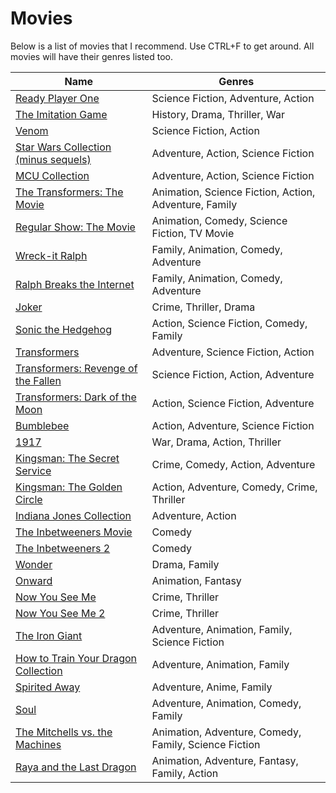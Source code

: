 Movies
===================

Below is a list of movies that I recommend. Use CTRL+F to get around. All movies will have their genres listed too.

|Name|Genres|
|---|---|
|[Ready Player One](https://trakt.tv/movies/ready-player-one-2018)|Science Fiction, Adventure, Action|
|[The Imitation Game](https://trakt.tv/movies/the-imitation-game-2014)|History, Drama, Thriller, War|
|[Venom](https://trakt.tv/movies/venom-2018)|Science Fiction, Action|
|[Star Wars Collection (minus sequels)](https://trakt.tv/users/crxssed/lists/star-wars?sort=rank,asc)|Adventure, Action, Science Fiction|
|[MCU Collection](https://trakt.tv/users/crxssed/lists/mcu?sort=released,desc)|Adventure, Action, Science Fiction|
|[The Transformers: The Movie](https://trakt.tv/movies/the-transformers-the-movie-1986)|Animation, Science Fiction, Action, Adventure, Family|
|[Regular Show: The Movie](https://trakt.tv/movies/regular-show-the-movie-2015)|Animation, Comedy, Science Fiction, TV Movie|
|[Wreck-it Ralph](https://trakt.tv/movies/wreck-it-ralph-2012)|Family, Animation, Comedy, Adventure|
|[Ralph Breaks the Internet](https://trakt.tv/movies/ralph-breaks-the-internet-2018)|Family, Animation, Comedy, Adventure|
|[Joker](https://trakt.tv/movies/joker-2019)|Crime, Thriller, Drama|
|[Sonic the Hedgehog](https://trakt.tv/movies/sonic-the-hedgehog-2020)|Action, Science Fiction, Comedy, Family|
|[Transformers](https://trakt.tv/movies/transformers-2007)|Adventure, Science Fiction, Action|
|[Transformers: Revenge of the Fallen](https://trakt.tv/movies/transformers-revenge-of-the-fallen-2009)|Science Fiction, Action, Adventure|
|[Transformers: Dark of the Moon](https://trakt.tv/movies/transformers-dark-of-the-moon-2011)|Action, Science Fiction, Adventure|
|[Bumblebee](https://trakt.tv/movies/bumblebee-2018)|Action, Adventure, Science Fiction|
|[1917](https://trakt.tv/movies/1917-2019)|War, Drama, Action, Thriller|
|[Kingsman: The Secret Service](https://trakt.tv/movies/kingsman-the-secret-service-2014)|Crime, Comedy, Action, Adventure|
|[Kingsman: The Golden Circle](https://trakt.tv/movies/kingsman-the-golden-circle-2017)|Action, Adventure, Comedy, Crime, Thriller|
|[Indiana Jones Collection](https://trakt.tv/users/crxssed/lists/indiana-jones?sort=released,desc)|Adventure, Action|
|[The Inbetweeners Movie](https://trakt.tv/movies/the-inbetweeners-movie-2011)|Comedy|
|[The Inbetweeners 2](https://trakt.tv/movies/the-inbetweeners-2-2014)|Comedy|
|[Wonder](https://trakt.tv/movies/wonder-2017)|Drama, Family|
|[Onward](https://trakt.tv/movies/onward-2020)|Animation, Fantasy|
|[Now You See Me](https://trakt.tv/movies/now-you-see-me-2013)|Crime, Thriller|
|[Now You See Me 2](https://trakt.tv/movies/now-you-see-me-2-2016)|Crime, Thriller|
|[The Iron Giant](https://trakt.tv/movies/the-iron-giant-1999)|Adventure, Animation, Family, Science Fiction|
|[How to Train Your Dragon Collection](https://trakt.tv/users/crxssed/lists/how-to-train-your-dragon?sort=released,desc)|Adventure, Animation, Family|
|[Spirited Away](https://trakt.tv/movies/spirited-away-2001)|Adventure, Anime, Family|
|[Soul](https://trakt.tv/movies/soul-2020)|Adventure, Animation, Comedy, Family|
|[The Mitchells vs. the Machines](https://trakt.tv/movies/the-mitchells-vs-the-machines-2021)|Animation, Adventure, Comedy, Family, Science Fiction|
|[Raya and the Last Dragon](https://trakt.tv/movies/raya-and-the-last-dragon-2021)|Animation, Adventure, Fantasy, Family, Action|
